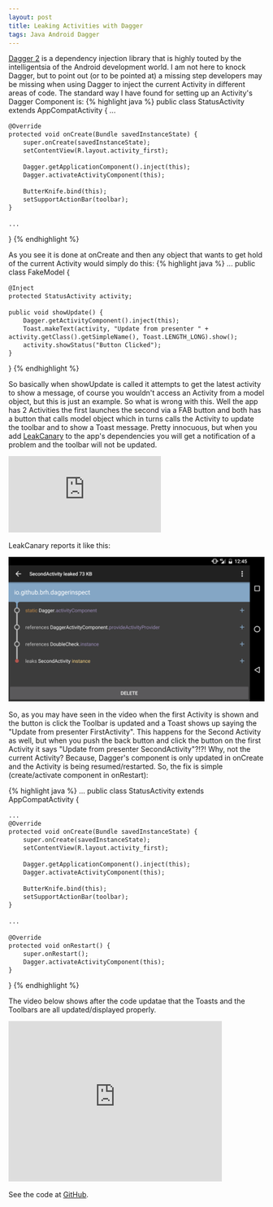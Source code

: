 ```yaml
---
layout: post
title: Leaking Activities with Dagger
tags: Java Android Dagger
---
```


[Dagger 2](https://github.com/google/dagger) is a dependency injection library that is highly touted by the intelligentsia of the Android development world.  I am not here to knock Dagger, but to point out (or to be pointed at) a missing step developers may be missing when using Dagger to inject the current Activity in different areas of code.  The standard way I have found for setting up an Activity's Dagger Component is:
{% highlight java %}
public class StatusActivity extends AppCompatActivity {
    ...
	
    @Override
    protected void onCreate(Bundle savedInstanceState) {
        super.onCreate(savedInstanceState);
        setContentView(R.layout.activity_first);

        Dagger.getApplicationComponent().inject(this);
        Dagger.activateActivityComponent(this);

        ButterKnife.bind(this);
        setSupportActionBar(toolbar);
    }

    ...
}
{% endhighlight %}

As you see it is done at onCreate and then any object that wants to get hold of the current Activity would simply do this:
{% highlight java %}
...
public class FakeModel {

    @Inject
    protected StatusActivity activity;

    public void showUpdate() {
        Dagger.getActivityComponent().inject(this);
        Toast.makeText(activity, "Update from presenter " + activity.getClass().getSimpleName(), Toast.LENGTH_LONG).show();
        activity.showStatus("Button Clicked");
    }
}
{% endhighlight %}

So basically when showUpdate is called it attempts to get the latest activity to show a message, of course you wouldn't access an Activity from a model object, but this is just an example.  So what is wrong with this.  Well the app has 2 Activities the first launches the second via a FAB button and both has a button that calls model object which in turns calls the Activity to update the toolbar and to show a Toast message.  Pretty innocuous, but when you add [LeakCanary](https://github.com/square/leakcanary) to the app's dependencies you will get a notification of a problem and the toolbar will not be updated.

<div width="420" height="315">
<iframe src="https://www.youtube.com/embed/fk_8EuZ0WdE" frameborder="0" allowfullscreen></iframe>
</div>


LeakCanary reports it like this:

![Leak](/images/leaky/leak.png)

So, as you may have seen in the video when the first Activity is shown and the button is click the Toolbar is updated and a Toast shows up saying the "Update from presenter FirstActivity".  This happens for the Second Activity as well, but when you push the back button and click the button on the first Activity it says "Update from presenter SecondActivity"?!?!  Why, not the current Activity?  Because, Dagger's component is only updated in onCreate and the Activity is being resumed/restarted.  So, the fix is simple (create/activate component in onRestart):

{% highlight java %}
    ...
public class StatusActivity extends AppCompatActivity {

    ...
    @Override
    protected void onCreate(Bundle savedInstanceState) {
        super.onCreate(savedInstanceState);
        setContentView(R.layout.activity_first);

        Dagger.getApplicationComponent().inject(this);
        Dagger.activateActivityComponent(this);

        ButterKnife.bind(this);
        setSupportActionBar(toolbar);
    }
    
    ...

    @Override
    protected void onRestart() {
        super.onRestart();
        Dagger.activateActivityComponent(this);
    }
}
{% endhighlight %}

The video below shows after the code updatae that the Toasts and the Toolbars are all updated/displayed properly.  

<iframe width="420" height="315" src="https://www.youtube.com/embed/tJ4az0O_fAE" frameborder="0" allowfullscreen></iframe>

See the code at [<i class="fa fa-github" aria-hidden="true"></i> GitHub](https://github.com/brh/DaggerInspect).
